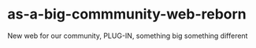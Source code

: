# as-a-big-commmunity-web-reborn
New web for our community, PLUG-IN, something big something different
